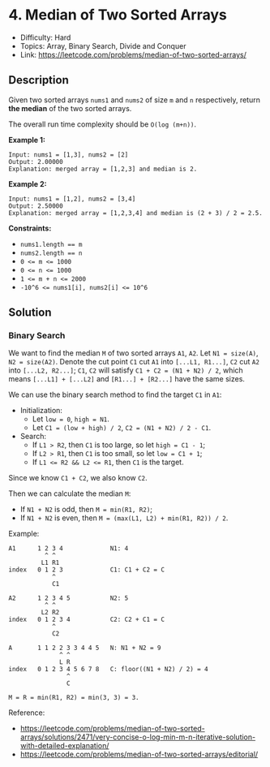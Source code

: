 # 4. Median of Two Sorted Arrays

- Difficulty: Hard
- Topics: Array, Binary Search, Divide and Conquer
- Link: https://leetcode.com/problems/median-of-two-sorted-arrays/

## Description

Given two sorted arrays `nums1` and `nums2` of size `m` and `n` respectively, return **the median** of the two sorted arrays.

The overall run time complexity should be `O(log (m+n))`.

**Example 1:**

```
Input: nums1 = [1,3], nums2 = [2]
Output: 2.00000
Explanation: merged array = [1,2,3] and median is 2.
```

**Example 2:**

```
Input: nums1 = [1,2], nums2 = [3,4]
Output: 2.50000
Explanation: merged array = [1,2,3,4] and median is (2 + 3) / 2 = 2.5.
```

**Constraints:**

- `nums1.length == m`
- `nums2.length == n`
- `0 <= m <= 1000`
- `0 <= n <= 1000`
- `1 <= m + n <= 2000`
- `-10^6 <= nums1[i], nums2[i] <= 10^6`

## Solution

### Binary Search

We want to find the median `M` of two sorted arrays `A1`, `A2`. Let `N1 = size(A)`, `N2 = size(A2)`. Denote the cut point `C1` cut `A1` into `[...L1, R1...]`, `C2` cut `A2` into `[...L2, R2...]`; `C1`, `C2` will satisfy `C1 + C2 = (N1 + N2) / 2`, which means `[...L1] + [...L2]` and `[R1...] + [R2...]` have the same sizes.

We can use the binary search method to find the target `C1` in `A1`:

- Initialization:
  - Let `low = 0`, `high = N1`.
  - Let `C1 = (low + high) / 2`, `C2 = (N1 + N2) / 2 - C1`.
- Search:
  - If `L1 > R2`, then `C1` is too large, so let `high = C1 - 1`;
  - If `L2 > R1`, then `C1` is too small, so let `low = C1 + 1`;
  - If `L1 <= R2 && L2 <= R1`, then `C1` is the target.

Since we know `C1 + C2`, we also know `C2`.

Then we can calculate the median `M`:

- If `N1 + N2` is odd, then `M = min(R1, R2)`;
- If `N1 + N2` is even, then `M = (max(L1, L2) + min(R1, R2)) / 2`.

Example:

```shell
A1      1 2 3 4             N1: 4
          ^ ^
         L1 R1
index   0 1 2 3             C1: C1 + C2 = C
            ^
            C1

A2      1 2 3 4 5           N2: 5
          ^ ^
         L2 R2
index   0 1 2 3 4           C2: C2 + C1 = C
            ^
            C2

A       1 1 2 2 3 3 4 4 5   N: N1 + N2 = 9
              ^ ^
              L R
index   0 1 2 3 4 5 6 7 8   C: floor((N1 + N2) / 2) = 4
                ^
                C

M = R = min(R1, R2) = min(3, 3) = 3.

```

Reference:

- https://leetcode.com/problems/median-of-two-sorted-arrays/solutions/2471/very-concise-o-log-min-m-n-iterative-solution-with-detailed-explanation/
- https://leetcode.com/problems/median-of-two-sorted-arrays/editorial/
